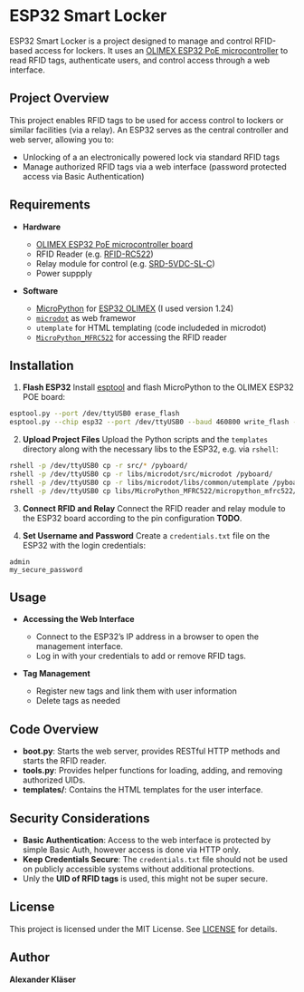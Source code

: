 # ESP32 Smart Locker

ESP32 Smart Locker is a project designed to manage and control RFID-based access for lockers. 
It uses an [OLIMEX ESP32 PoE microcontroller](https://www.olimex.com/Products/IoT/ESP32/ESP32-POE/) 
to read RFID tags, authenticate users, and control access through a web interface. 

## Project Overview

This project enables RFID tags to be used for access control to lockers or similar facilities (via a relay). 
An ESP32 serves as the central controller and web server, allowing you to:
- Unlocking of a an electronically powered lock via standard RFID tags
- Manage authorized RFID tags via a web interface (password protected access via Basic Authentication)

## Requirements

- **Hardware**
  - [OLIMEX ESP32 PoE microcontroller board](https://www.olimex.com/Products/IoT/ESP32/ESP32-POE/) 
  - RFID Reader (e.g. [RFID-RC522](https://www.amazon.de/dp/B07JLBGYQ6))
  - Relay module for control (e.g. [SRD-5VDC-SL-C](https://www.amazon.de/dp/B07XY2C5M5))
  - Power suppply

- **Software**
  - [MicroPython](https://micropython.org/download/esp32/) for [ESP32 OLIMEX](https://micropython.org/download/OLIMEX_ESP32_POE/) (I used version 1.24)
  - [`microdot`](https://microdot.readthedocs.io/en/latest/) as web framewor
  - `utemplate` for HTML templating (code includeded in microdot)
  - [`MicroPython_MFRC522`](https://github.com/vtt-info/MicroPython_MFRC522) for accessing the RFID reader
  
## Installation

1. **Flash ESP32**
Install [esptool](https://github.com/espressif/esptool) and flash MicroPython to the OLIMEX ESP32 POE board:
```bash
esptool.py --port /dev/ttyUSB0 erase_flash
esptool.py --chip esp32 --port /dev/ttyUSB0 --baud 460800 write_flash -z 0x1000 ~/Downloads/OLIMEX_ESP32_POE-20241025-v1.24.0.bin
```

2. **Upload Project Files**
Upload the Python scripts and the `templates` directory along with the necessary libs to the ESP32, e.g. via `rshell`:
```bash
rshell -p /dev/ttyUSB0 cp -r src/* /pyboard/
rshell -p /dev/ttyUSB0 cp -r libs/microdot/src/microdot /pyboard/
rshell -p /dev/ttyUSB0 cp -r libs/microdot/libs/common/utemplate /pyboard/
rshell -p /dev/ttyUSB0 cp libs/MicroPython_MFRC522/micropython_mfrc522/mfrc522.py /pyboard/
```

3. **Connect RFID and Relay**
Connect the RFID reader and relay module to the ESP32 board according to the pin configuration **TODO**.

4. **Set Username and Password**
Create a `credentials.txt` file on the ESP32 with the login credentials:
```plaintext
admin
my_secure_password
```

## Usage

- **Accessing the Web Interface**
  - Connect to the ESP32’s IP address in a browser to open the management interface.
  - Log in with your credentials to add or remove RFID tags.

- **Tag Management**
  - Register new tags and link them with user information
  - Delete tags as needed

## Code Overview

- **boot.py**: Starts the web server, provides RESTful HTTP methods and starts the RFID reader.
- **tools.py**: Provides helper functions for loading, adding, and removing authorized UIDs.
- **templates/**: Contains the HTML templates for the user interface.

## Security Considerations

- **Basic Authentication**: Access to the web interface is protected by simple Basic Auth, however access is done via HTTP only.
- **Keep Credentials Secure**: The `credentials.txt` file should not be used on publicly accessible systems without additional protections.
- Unly the **UID of RFID tags** is used, this might not be super secure.

## License

This project is licensed under the MIT License. See [LICENSE](LICENSE) for details.

## Author
**Alexander Kläser**
